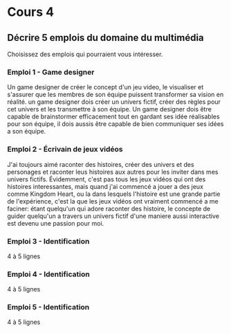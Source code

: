 # Cours 4
## Décrire 5 emplois du domaine du multimédia
Choisissez des emplois qui pourraient vous intéresser. 

### Emploi 1 - Game designer
Un game designer de créer le concept d'un jeu video, le visualiser et s'assurer que les membres de son équipe puissent transformer sa vision en réalité. un game designer dois créer un univers fictif, créer des règles pour cet univers et les transmettre à son équipe. Un game designer dois être capable de brainstormer efficacement tout en gardant ses idée réalisables pour son équipe, il dois aussis être capable de bien communiquer ses idées a son équipe.

### Emploi 2 - Écrivain de jeux vidéos
J'ai toujours aimé raconter des histoires, créer des univers et des personages et raconter leus histoires aux autres pour les inviter dans mes univers fictifs. Évidemment, c'est pas tous les jeux vidéos qui ont des histoires interessantes, mais quand j'ai commencé a jouer a des jeux comme Kingdom Heart, ou la dans lesquels l'histoire est une grande partie de l'expérience, c'est la que les jeux vidéos ont vraiment commencé a me faciner: étant quelqu'un qui adore raconter des histoire, le concepte de guider quelqu'un a travers un univers fictif d'une maniere aussi interactive est devenu une passion pour moi.

### Emploi 3 - Identification
4 à 5 lignes 

### Emploi 4 - Identification
4 à 5 lignes

### Emploi 5 - Identification
4 à 5 lignes


